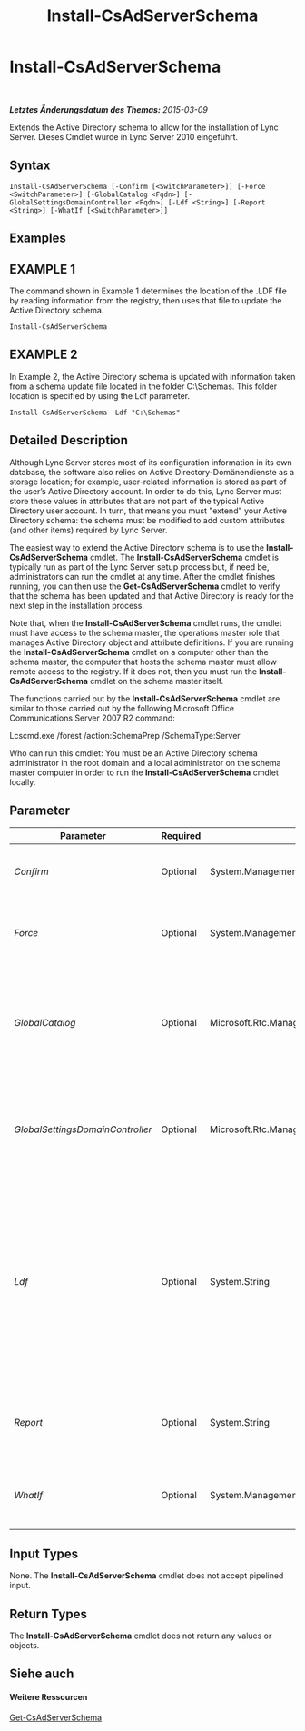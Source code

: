 ﻿---
title: Install-CsAdServerSchema
TOCTitle: Install-CsAdServerSchema
ms:assetid: 86e13601-7e80-4276-b176-77d9c6e7d55a
ms:mtpsurl: https://technet.microsoft.com/de-de/library/Gg398681(v=OCS.15)
ms:contentKeyID: 49294640
ms.date: 05/19/2016
mtps_version: v=OCS.15
ms.translationtype: HT
---

# Install-CsAdServerSchema

 

_**Letztes Änderungsdatum des Themas:** 2015-03-09_

Extends the Active Directory schema to allow for the installation of Lync Server. Dieses Cmdlet wurde in Lync Server 2010 eingeführt.

## Syntax

    Install-CsAdServerSchema [-Confirm [<SwitchParameter>]] [-Force <SwitchParameter>] [-GlobalCatalog <Fqdn>] [-GlobalSettingsDomainController <Fqdn>] [-Ldf <String>] [-Report <String>] [-WhatIf [<SwitchParameter>]]

## Examples

## EXAMPLE 1

The command shown in Example 1 determines the location of the .LDF file by reading information from the registry, then uses that file to update the Active Directory schema.

    Install-CsAdServerSchema

## EXAMPLE 2

In Example 2, the Active Directory schema is updated with information taken from a schema update file located in the folder C:\\Schemas. This folder location is specified by using the Ldf parameter.

    Install-CsAdServerSchema -Ldf "C:\Schemas"

## Detailed Description

Although Lync Server stores most of its configuration information in its own database, the software also relies on Active Directory-Domänendienste as a storage location; for example, user-related information is stored as part of the user’s Active Directory account. In order to do this, Lync Server must store these values in attributes that are not part of the typical Active Directory user account. In turn, that means you must "extend" your Active Directory schema: the schema must be modified to add custom attributes (and other items) required by Lync Server.

The easiest way to extend the Active Directory schema is to use the **Install-CsAdServerSchema** cmdlet. The **Install-CsAdServerSchema** cmdlet is typically run as part of the Lync Server setup process but, if need be, administrators can run the cmdlet at any time. After the cmdlet finishes running, you can then use the **Get-CsAdServerSchema** cmdlet to verify that the schema has been updated and that Active Directory is ready for the next step in the installation process.

Note that, when the **Install-CsAdServerSchema** cmdlet runs, the cmdlet must have access to the schema master, the operations master role that manages Active Directory object and attribute definitions. If you are running the **Install-CsAdServerSchema** cmdlet on a computer other than the schema master, the computer that hosts the schema master must allow remote access to the registry. If it does not, then you must run the **Install-CsAdServerSchema** cmdlet on the schema master itself.

The functions carried out by the **Install-CsAdServerSchema** cmdlet are similar to those carried out by the following Microsoft Office Communications Server 2007 R2 command:

Lcscmd.exe /forest /action:SchemaPrep /SchemaType:Server

Who can run this cmdlet: You must be an Active Directory schema administrator in the root domain and a local administrator on the schema master computer in order to run the **Install-CsAdServerSchema** cmdlet locally.

## Parameter


<table>
<colgroup>
<col style="width: 25%" />
<col style="width: 25%" />
<col style="width: 25%" />
<col style="width: 25%" />
</colgroup>
<thead>
<tr class="header">
<th>Parameter</th>
<th>Required</th>
<th>Type</th>
<th>Description</th>
</tr>
</thead>
<tbody>
<tr class="odd">
<td><p><em>Confirm</em></p></td>
<td><p>Optional</p></td>
<td><p>System.Management.Automation.SwitchParameter</p></td>
<td><p>Fordert Sie vor der Ausführung des Befehls zum Bestätigen auf.</p></td>
</tr>
<tr class="even">
<td><p><em>Force</em></p></td>
<td><p>Optional</p></td>
<td><p>System.Management.Automation.SwitchParameter</p></td>
<td><p>Suppresses the display of any non-fatal error message that might occur when running the command.</p></td>
</tr>
<tr class="odd">
<td><p><em>GlobalCatalog</em></p></td>
<td><p>Optional</p></td>
<td><p>Microsoft.Rtc.Management.Deploy.Fqdn</p></td>
<td><p>Fully qualified domain name (FQDN) of a global catalog server in your domain. This parameter is not required if you are running the <strong>Install-CsAdServerSchema</strong> cmdlet on a computer with an account in your domain.</p></td>
</tr>
<tr class="even">
<td><p><em>GlobalSettingsDomainController</em></p></td>
<td><p>Optional</p></td>
<td><p>Microsoft.Rtc.Management.Deploy.Fqdn</p></td>
<td><p>FQDN of a domain controller in your domain. This parameter is not required if you are running the <strong>Install-CsAdServerSchema</strong> cmdlet on a computer with an account in your domain.</p></td>
</tr>
<tr class="odd">
<td><p><em>Ldf</em></p></td>
<td><p>Optional</p></td>
<td><p>System.String</p></td>
<td><p>Path to the folder containing the .LDF file to be imported; the .LDF (LDAP Data Interchange Format) file contains the required updates for the Active Directory schema. If this parameter is not included, the <strong>Install-CsAdServerSchema</strong> cmdlet will look for the file in the Lync Server installation path recorded in the registry. The installation path will typically be C:\Program Files\Microsoft Lync Server 2010\Deployment\Setup.</p></td>
</tr>
<tr class="even">
<td><p><em>Report</em></p></td>
<td><p>Optional</p></td>
<td><p>System.String</p></td>
<td><p>Enables you to specify a file path for the log file created when the cmdlet runs. For example: -Report &quot;C:\Logs\ServerSchema.html&quot;</p></td>
</tr>
<tr class="odd">
<td><p><em>WhatIf</em></p></td>
<td><p>Optional</p></td>
<td><p>System.Management.Automation.SwitchParameter</p></td>
<td><p>Beschreibt die Auswirkungen einer Ausführung des Befehls, ohne den Befehl tatsächlich auszuführen.</p></td>
</tr>
</tbody>
</table>


## Input Types

None. The **Install-CsAdServerSchema** cmdlet does not accept pipelined input.

## Return Types

The **Install-CsAdServerSchema** cmdlet does not return any values or objects.

## Siehe auch

#### Weitere Ressourcen

[Get-CsAdServerSchema](get-csadserverschema.md)

